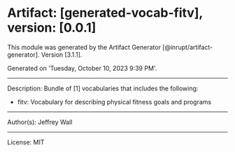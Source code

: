 # Artifact: [generated-vocab-fitv], version: [0.0.1]

This module was generated by the Artifact Generator [@inrupt/artifact-generator].
Version [3.1.1].

Generated on 'Tuesday, October 10, 2023 9:39 PM'.

---

Description: Bundle of [1] vocabularies that includes the following:

 - fitv: Vocabulary for describing physical fitness goals and programs

---

Author(s): Jeffrey Wall

---

License: MIT
